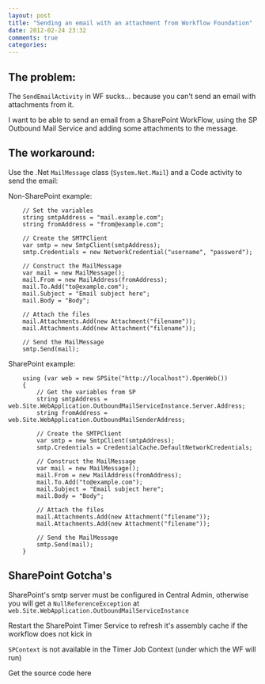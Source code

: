```yaml
---
layout: post
title: "Sending an email with an attachment from Workflow Foundation"
date: 2012-02-24 23:32
comments: true
categories: 
---
```

The problem:
----------

The `SendEmailActivity` in WF sucks... because you can't send an email with attachments from it.

I want to be able to send an email from a SharePoint WorkFlow, using the SP Outbound Mail Service and adding some attachments to the message.

The workaround:
---------

Use the .Net `MailMessage` class (`System.Net.Mail`) and a Code activity to send the email:

Non-SharePoint example:

```
    // Set the variables
    string smtpAddress = "mail.example.com";
    string fromAddress = "from@example.com";
    
    // Create the SMTPClient
    var smtp = new SmtpClient(smtpAddress);
    smtp.Credentials = new NetworkCredential("username", "password"); 
    
    // Construct the MailMessage
    var mail = new MailMessage();
    mail.From = new MailAddress(fromAddress);
    mail.To.Add("to@example.com");
    mail.Subject = "Email subject here";
    mail.Body = "Body";
    
    // Attach the files
    mail.Attachments.Add(new Attachment("filename"));
    mail.Attachments.Add(new Attachment("filename"));
    
    // Send the MailMessage
    smtp.Send(mail);
```

SharePoint example:

```
    using (var web = new SPSite("http://localhost").OpenWeb())
    {
        // Get the variables from SP
        string smtpAddress = web.Site.WebApplication.OutboundMailServiceInstance.Server.Address;
        string fromAddress = web.Site.WebApplication.OutboundMailSenderAddress;
    
        // Create the SMTPClient
        var smtp = new SmtpClient(smtpAddress);
        smtp.Credentials = CredentialCache.DefaultNetworkCredentials;
    
        // Construct the MailMessage
        var mail = new MailMessage();
        mail.From = new MailAddress(fromAddress);
        mail.To.Add("to@example.com");
        mail.Subject = "Email subject here";
        mail.Body = "Body";
    
        // Attach the files
        mail.Attachments.Add(new Attachment("filename"));
        mail.Attachments.Add(new Attachment("filename"));
    
        // Send the MailMessage
        smtp.Send(mail);
    }
```

SharePoint Gotcha's
------------

SharePoint's smtp server must be configured in Central Admin, otherwise you will get a `NullReferenceException` at `web.Site.WebApplication.OutboundMailServiceInstance`

Restart the SharePoint Timer Service to refresh it's assembly cache if the workflow does not kick in

`SPContext` is not available in the Timer Job Context (under which the WF will run)

Get the source code here
